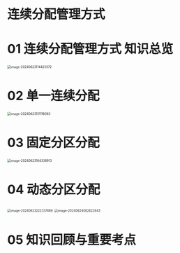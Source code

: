 # 连续分配管理方式



# 01 连续分配管理方式 知识总览

<img src="https://cvp.oss-cn-shanghai.aliyuncs.com/picgo/202406231144865.png" alt="image-20240623114423572" style="zoom:50%;" />



# 02 单一连续分配

<img src="https://cvp.oss-cn-shanghai.aliyuncs.com/picgo/202406231511538.png" alt="image-20240623151116083" style="zoom:50%;" />



# 03 固定分区分配

<img src="https://cvp.oss-cn-shanghai.aliyuncs.com/picgo/202406231643419.png" alt="image-20240623164338913" style="zoom:50%;" />



# 04 动态分区分配

<img src="https://cvp.oss-cn-shanghai.aliyuncs.com/picgo/202406232223797.png" alt="image-20240623222337466" style="zoom:50%;" />

<img src="https://cvp.oss-cn-shanghai.aliyuncs.com/picgo/202406240824291.png" alt="image-20240624082422843" style="zoom: 50%;" />



# 05 知识回顾与重要考点

